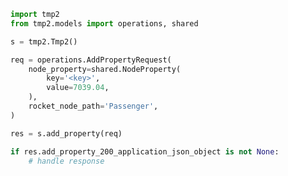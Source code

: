 <!-- Start SDK Example Usage -->


```python
import tmp2
from tmp2.models import operations, shared

s = tmp2.Tmp2()

req = operations.AddPropertyRequest(
    node_property=shared.NodeProperty(
        key='<key>',
        value=7039.04,
    ),
    rocket_node_path='Passenger',
)

res = s.add_property(req)

if res.add_property_200_application_json_object is not None:
    # handle response
```
<!-- End SDK Example Usage -->